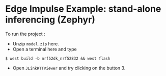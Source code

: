 # Edge Impulse Example: stand-alone inferencing (Zephyr)

To run the project :

- Unzip `model.zip` here.
- Open a terminal here and type
```
$ west build -b nrf52dk_nrf52832 && west flash
```
- Open `JLinkRTTViewer` and try clicking on the button 3.